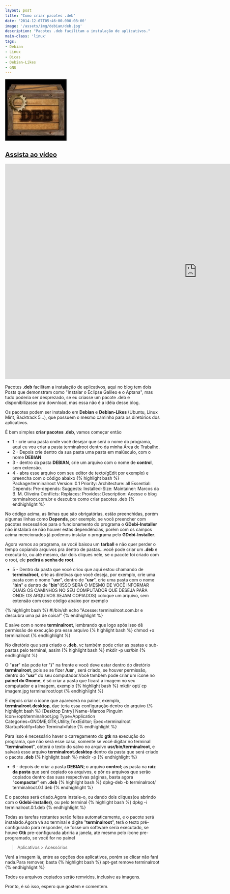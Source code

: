 ```yaml
---
layout: post
title: "Como criar pacotes .deb"
date: '2014-12-07T05:46:00.000-08:00'
image: '/assets/img/debian/deb.jpg'
description: "Pacotes .deb facilitam a instalação de aplicativos."
main-class: 'linux'
tags:
- Debian
- Linux
- Dicas
- Debian-Likes
- GNU
---
```


![Como criar pacotes .deb](/assets/img/debian/deb.jpg "Como criar pacotes .deb")

## [Assista ao vídeo](http://bit.ly/2F3CqxS)

<iframe width="1246" height="701" src="https://www.youtube.com/embed/DS7ozD5_tko" frameborder="0" allow="accelerometer; autoplay; encrypted-media; gyroscope; picture-in-picture" allowfullscreen></iframe>

Pacotes __.deb__ facilitam a instalação de aplicativos, aqui no blog tem dois Posts que demonstram como "Instalar o Eclipse Galileo e o Aptana", mas tudo poderia ser desprezado, se eu criasse um pacote .deb e disponibilizasse pra download, mas essa não é a idéia desse blog.

Os pacotes podem ser instalado em __Debian__ e __Debian-Likes__ (Ubuntu, Linux Mint, Backtrack 5...), que possuem o mesmo caminho para os diretórios dos aplicativos.

É bem simples __criar pacotes .deb__, vamos começar então

+ 1 - crie uma pasta onde você desejar que será o nome do programa, aqui eu vou criar a pasta terminalroot dentro da minha Área de Trabalho.
+ 2 - Depois crie dentro da sua pasta uma pasta em maiúsculo, com o nome __DEBIAN__
+ 3 - dentro da pasta __DEBIAN__, crie um arquivo com o nome de __control__, sem extensão.
+ 4 - abra esse arquivo com seu editor de texto(gEdit por exemplo) e preencha com o código abaixo
{% highlight bash %}
Package:terminalroot
Version: 0.1
Priority:
Architecture: all
Essential:
Depends:
Pre-depends:
Suggests:
Installed-Size:
Maintainer: Marcos da B. M. Oliveira
Conflicts:
Replaces:
Provides:
Description: Acesse o blog terminalroot.com.br e descubra como criar pacotes .deb
{% endhighlight %}

No código acima, as linhas que são obrigatórias, estão preenchidas, porém algumas linhas como __Depends__, por exemplo, se você preencher com pacotes necessários para o funcionamento do programa o __GDebi-Installer__ não instalará se não houver estas dependências, porém com os campos acima mencionados já podemos instalar o programa pelo __GDebi-Installer__.

Agora vamos ao programa, se você baixou um __tarball__ e não quer perder o tempo copiando arquivos pra dentro de pastas...você pode criar um __.deb__ e executá-lo, ou até mesmo, dar dois cliques nele, se o pacote foi criado com o root, ele __pedirá a senha de root__.

+ 5 - Dentro da pasta que você criou que aqui estou chamando de __terminalroot,__ crie as diretivas que você deseja, por exemplo, crie uma pasta com o nome "__usr__", dentro de "__usr__", crie uma pasta com o nome "__bin__" e dentro de "__bin__"(ISSO SERÁ O MESMO DE VOCÊ INFORMAR QUAIS OS CAMINHOS NO SEU COMPUTADOR QUE DESEJA PARA ONDE OS ARQUIVOS SEJAM COPIADOS) coloque um arquivo, sem extensão com esse código abaixo por exemplo

{% highlight bash %}
#!/bin/sh
echo "Acesse: terminalroot.com.br e descubra uma pá de coisa!"
{% endhighlight %}

E salve com o nome __terminalroot__, lembrando que logo após isso dê permissão de execução pra esse arquivo
{% highlight bash %}
chmod +x terminalroot
{% endhighlight %}

No diretório que será criado o __.deb__, vc também pode criar as pastas e sub-pastas pelo terminal, assim
{% highlight bash %}
mkdir -p usr/bin
{% endhighlight %}

O "__usr__" não pode ter "__/__" na frente e você deve estar dentro do diretório __terminalroot__, pois se se fizer __/usr__ , será criado, se houver permissão, dentro do "__usr__" do seu computador.Você também pode criar um ícone no __painel do Gnome__, é só criar a pasta que ficará a imagem no seu computador e a imagem, exemplo
{% highlight bash %}
mkdir opt/
cp imagem.jpg terminalroot/opt
{% endhighlight %}

E depois criar o icone que aparecerá no painel, exemplo, __terminalroot.desktop__, dae teria essa configuração dentro do arquivo
{% highlight bash %}
[Desktop Entry]
Name=Marcos Pinguim
Icon=/opt/terminalroot.jpg
Type=Application
Categories=GNOME;GTK;Utility;TextEditor;
Exec=terminalroot
StartupNotify=false
Terminal=false
{% endhighlight %}

Para isso é necessário haver o carregamento do __gtk__ na execução do programa, que não será esse caso, somente se você digitar no terminal "__terminalroot__", obterá o texto do salvo no arquivo __usr/bin/terminalroot__, e salvará esse arquivo __terminalroot.desktop__ dentro da pasta que será criado o pacote __.deb__
{% highlight bash %}
mkdir -p
{% endhighlight %}

+ 6 - depois de criar a pasta __DEBIAN__; o arquivo __control__; as pasta na __raiz da pasta__ que será copiado os arquivos, e pôr os arquivos que serão copiados dentro das suas respectivas páginas, basta agora "__compactar__" em __.deb__
{% highlight bash %}
dpkg-deb -b terminalroot/ terminalroot.0.1.deb
{% endhighlight %}

E o pacotes será criado.Agora instale-o, ou dando dois cliques(ou abrindo com o __Gdebi-installer)__, ou pelo terminal
{% highlight bash %}
dpkg -i terminalroot.0.1.deb
{% endhighlight %}

Todas as tarefas restantes serão feitas automaticamente, e o pacote será instalado.Agora vá ao terminal e digite "__terminalroot__", terá o texto pré-configurado para responder, se fosse um software seria executado, se houve __Gtk__ pre-configurada abriria a janela, até mesmo pelo ícone pre-programado, se você for no painel 

> Aplicativos > Acessórios

Verá a imagem lá, entre as opções dos aplicativos, porém se clicar não fará nada.Para remover, basta
{% highlight bash %}
apt-get remove terminalroot
{% endhighlight %}

Todos os arquivos copiados serão remvidos, inclusive as imagens.

Pronto, é só isso, espero que gostem e comentem.
